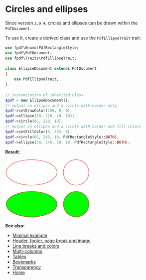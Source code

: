 # Circles and ellipses

Since version `2.0.4`, circles and ellipses can be drawn within
the `PdfDocument`.

To use it, create a derived class and use the `PdfEllipseTrait` trait:

```php
use fpdf\Enums\PdfRectangleStyle;
use fpdf\PdfDocument;
use fpdf\Traits\PdfEllipseTrait;

class EllipseDocument extends PdfDocument
{
    use PdfEllipseTrait;
}

// instanciation of inherited class
$pdf = new EllipseDocument();
// output an ellipse and a circle with border only
$pdf->setDrawColor(255, 0, 0);
$pdf->ellipse(30, 220, 20, 10);
$pdf->circle(65, 220, 10);
// output an ellipse and a circle with border and fill colors
$pdf->setFillColor(0, 255, 0);
$pdf->circle(65, 245, 10, PdfRectangleStyle::BOTH);
$pdf->ellipse(30, 245, 20, 10, PdfRectangleStyle::BOTH);
```

**Result:**

![Result](images/ellipses.png)

**See also:**

- [Minimal example](tuto_1.md)
- [Header, footer, page break and image](tuto_2.md)
- [Line breaks and colors](tuto_3.md)
- [Multi-columns](tuto_4.md)
- [Tables](tuto_5.md)
- [Bookmarks](tuto_6.md)
- [Transparency](tuto_7.md)
- [Home](../README.md)
